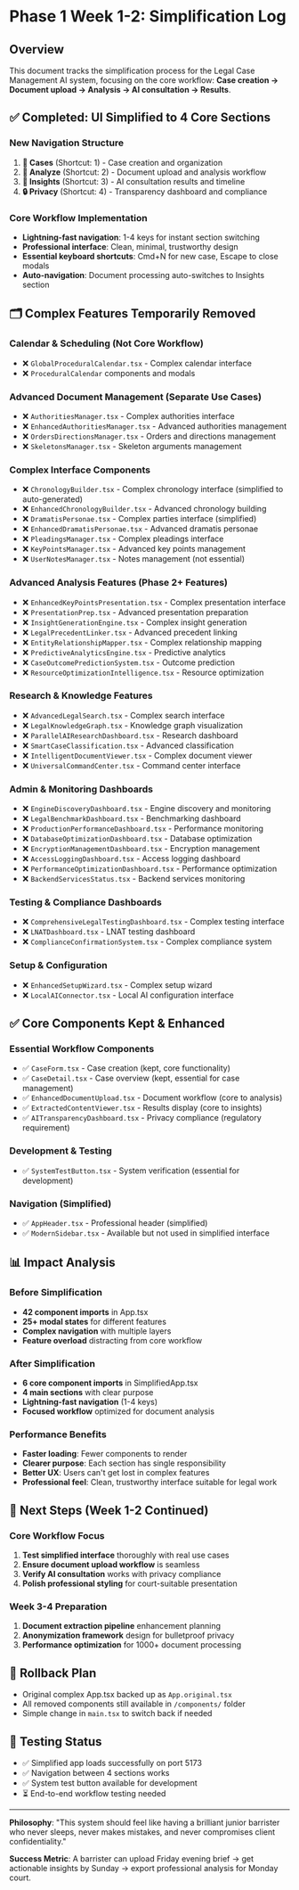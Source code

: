 # Phase 1 Week 1-2: Simplification Log

## Overview
This document tracks the simplification process for the Legal Case Management AI system, focusing on the core workflow: **Case creation → Document upload → Analysis → AI consultation → Results**.

## ✅ Completed: UI Simplified to 4 Core Sections

### New Navigation Structure
1. **📁 Cases** (Shortcut: 1) - Case creation and organization
2. **📄 Analyze** (Shortcut: 2) - Document upload and analysis workflow  
3. **🤖 Insights** (Shortcut: 3) - AI consultation results and timeline
4. **🔒 Privacy** (Shortcut: 4) - Transparency dashboard and compliance

### Core Workflow Implementation
- **Lightning-fast navigation**: 1-4 keys for instant section switching
- **Professional interface**: Clean, minimal, trustworthy design
- **Essential keyboard shortcuts**: Cmd+N for new case, Escape to close modals
- **Auto-navigation**: Document processing auto-switches to Insights section

## 🗂️ Complex Features Temporarily Removed

### Calendar & Scheduling (Not Core Workflow)
- ❌ `GlobalProceduralCalendar.tsx` - Complex calendar interface
- ❌ `ProceduralCalendar` components and modals

### Advanced Document Management (Separate Use Cases)  
- ❌ `AuthoritiesManager.tsx` - Complex authorities interface
- ❌ `EnhancedAuthoritiesManager.tsx` - Advanced authorities management
- ❌ `OrdersDirectionsManager.tsx` - Orders and directions management
- ❌ `SkeletonsManager.tsx` - Skeleton arguments management

### Complex Interface Components
- ❌ `ChronologyBuilder.tsx` - Complex chronology interface (simplified to auto-generated)
- ❌ `EnhancedChronologyBuilder.tsx` - Advanced chronology building
- ❌ `DramatisPersonae.tsx` - Complex parties interface (simplified)
- ❌ `EnhancedDramatisPersonae.tsx` - Advanced dramatis personae
- ❌ `PleadingsManager.tsx` - Complex pleadings interface
- ❌ `KeyPointsManager.tsx` - Advanced key points management
- ❌ `UserNotesManager.tsx` - Notes management (not essential)

### Advanced Analysis Features (Phase 2+ Features)
- ❌ `EnhancedKeyPointsPresentation.tsx` - Complex presentation interface
- ❌ `PresentationPrep.tsx` - Advanced presentation preparation
- ❌ `InsightGenerationEngine.tsx` - Complex insight generation
- ❌ `LegalPrecedentLinker.tsx` - Advanced precedent linking
- ❌ `EntityRelationshipMapper.tsx` - Complex relationship mapping
- ❌ `PredictiveAnalyticsEngine.tsx` - Predictive analytics
- ❌ `CaseOutcomePredictionSystem.tsx` - Outcome prediction
- ❌ `ResourceOptimizationIntelligence.tsx` - Resource optimization

### Research & Knowledge Features
- ❌ `AdvancedLegalSearch.tsx` - Complex search interface
- ❌ `LegalKnowledgeGraph.tsx` - Knowledge graph visualization
- ❌ `ParallelAIResearchDashboard.tsx` - Research dashboard
- ❌ `SmartCaseClassification.tsx` - Advanced classification
- ❌ `IntelligentDocumentViewer.tsx` - Complex document viewer
- ❌ `UniversalCommandCenter.tsx` - Command center interface

### Admin & Monitoring Dashboards
- ❌ `EngineDiscoveryDashboard.tsx` - Engine discovery and monitoring
- ❌ `LegalBenchmarkDashboard.tsx` - Benchmarking dashboard
- ❌ `ProductionPerformanceDashboard.tsx` - Performance monitoring
- ❌ `DatabaseOptimizationDashboard.tsx` - Database optimization
- ❌ `EncryptionManagementDashboard.tsx` - Encryption management
- ❌ `AccessLoggingDashboard.tsx` - Access logging dashboard
- ❌ `PerformanceOptimizationDashboard.tsx` - Performance optimization
- ❌ `BackendServicesStatus.tsx` - Backend services monitoring

### Testing & Compliance Dashboards
- ❌ `ComprehensiveLegalTestingDashboard.tsx` - Complex testing interface
- ❌ `LNATDashboard.tsx` - LNAT testing dashboard
- ❌ `ComplianceConfirmationSystem.tsx` - Complex compliance system

### Setup & Configuration
- ❌ `EnhancedSetupWizard.tsx` - Complex setup wizard
- ❌ `LocalAIConnector.tsx` - Local AI configuration interface

## ✅ Core Components Kept & Enhanced

### Essential Workflow Components
- ✅ `CaseForm.tsx` - Case creation (kept, core functionality)
- ✅ `CaseDetail.tsx` - Case overview (kept, essential for case management)
- ✅ `EnhancedDocumentUpload.tsx` - Document workflow (core to analysis)
- ✅ `ExtractedContentViewer.tsx` - Results display (core to insights)
- ✅ `AITransparencyDashboard.tsx` - Privacy compliance (regulatory requirement)

### Development & Testing
- ✅ `SystemTestButton.tsx` - System verification (essential for development)

### Navigation (Simplified)
- ✅ `AppHeader.tsx` - Professional header (simplified)
- ✅ `ModernSidebar.tsx` - Available but not used in simplified interface

## 📊 Impact Analysis

### Before Simplification
- **42 component imports** in App.tsx
- **25+ modal states** for different features
- **Complex navigation** with multiple layers
- **Feature overload** distracting from core workflow

### After Simplification  
- **6 core component imports** in SimplifiedApp.tsx
- **4 main sections** with clear purpose
- **Lightning-fast navigation** (1-4 keys)
- **Focused workflow** optimized for document analysis

### Performance Benefits
- **Faster loading**: Fewer components to render
- **Clearer purpose**: Each section has single responsibility
- **Better UX**: Users can't get lost in complex features
- **Professional feel**: Clean, trustworthy interface suitable for legal work

## 🎯 Next Steps (Week 1-2 Continued)

### Core Workflow Focus
1. **Test simplified interface** thoroughly with real use cases
2. **Ensure document upload workflow** is seamless
3. **Verify AI consultation** works with privacy compliance
4. **Polish professional styling** for court-suitable presentation

### Week 3-4 Preparation
1. **Document extraction pipeline** enhancement planning
2. **Anonymization framework** design for bulletproof privacy
3. **Performance optimization** for 1000+ document processing

## 🔄 Rollback Plan
- Original complex App.tsx backed up as `App.original.tsx`
- All removed components still available in `/components/` folder
- Simple change in `main.tsx` to switch back if needed

## 🧪 Testing Status
- ✅ Simplified app loads successfully on port 5173
- ✅ Navigation between 4 sections works
- ✅ System test button available for development
- ⏳ End-to-end workflow testing needed

---

**Philosophy**: "This system should feel like having a brilliant junior barrister who never sleeps, never makes mistakes, and never compromises client confidentiality."

**Success Metric**: A barrister can upload Friday evening brief → get actionable insights by Sunday → export professional analysis for Monday court.
